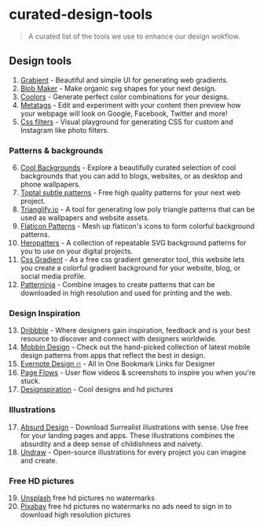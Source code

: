 # curated-design-tools
> A curated list of the tools we use to enhance our design wokflow.

## Design tools

1. [Grabient](https://grabient.com) - Beautiful and simple UI for generating web gradients.
2. [Blob Maker](https://www.blobmaker.app) - Make organic svg shapes for your next design.
3. [Coolors](https://coolors.co) - Generate perfect color combinations for your designs.
4. [Metatags](https://metatags.io) - Edit and experiment with your content then preview how your webpage will look on Google, Facebook, Twitter and more!
5. [Css filters](https://www.cssfilters.co) - Visual playground for generating CSS for custom and Instagram like photo filters.


### Patterns & backgrounds
6. [Cool Backgrounds](https://coolbackgrounds.io) - Explore a beautifully curated selection of cool backgrounds that you can add to blogs, websites, or as desktop and phone wallpapers.
7. [Toptal subtle patterns](https://www.toptal.com/designers/subtlepatterns) - Free high quality patterns for your next web project.
8. [Trianglify.io](https://trianglify.io) - A tool for generating low poly triangle patterns that can be used as wallpapers and website assets.
9. [Flaticon Patterns](https://pattern.flaticon.com) - Mesh up flaticon's icons to form colorful background patterns.
10. [Heropatters](https://www.heropatterns.com) - A collection of repeatable SVG background patterns for you to use on your digital projects.
11. [Css Gradient](https://cssgradient.io) - As a free css gradient generator tool, this website lets you create a colorful gradient background for your website, blog, or social media profile.
12. [Patterninja](https://patterninja.com) - Combine images to create patterns that can be downloaded in high resolution and used for printing and the web.


### Design Inspiration

13. [Dribbble](https://dribbble.com) - Where designers gain inspiration, feedback and is your best resource to discover and connect with designers worldwide.
14. [Mobbin Design](https://mobbin.design) - Check out the hand-picked collection of latest mobile design patterns from apps that reflect the best in design.
15. [Evernote Design 🔥](https://evernote.design) - All in One Bookmark Links for Designer
16. [Page Flows](https://pageflows.com) - User flow videos & screenshots to inspire you when you're stuck.
17. [Designspiration](https://www.designspiration.net/) - Cool designs and hd pictures

### Illustrations

17. [Absurd Design](https://absurd.design) - Download Surrealist illustrations with sense. Use free for your landing pages and apps. These illustrations combines the absurdity and a deep sense of childishness and naivety.
18. [Undraw](http://undraw.co/) - Open-source illustrations for every project you can imagine and create.


### Free HD pictures

19. [Unsplash](https://unsplash.com/) free hd pictures no watermarks
20. [Pixabay](https://pixabay.com/) free hd pictures no watermarks no ads need to sign in to download high resolution pictures

